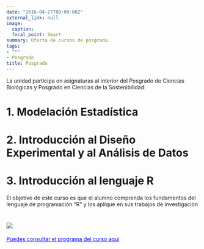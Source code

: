 ```yaml
---
date: "2016-04-27T00:00:00Z"
external_link: null
image:
  caption: 
  focal_point: Smart
summary: Oferta de cursos de posgrado.
tags:
- "*"
- Posgrado
title: Posgrado
---
```



La unidad participa en asignaturas al interior del Posgrado de Ciencias Biológicas y Posgrado en Ciencias de la Sostenibilidad:

# 1. Modelación Estadística


# 2. Introducción al Diseño Experimental y al Análisis de Datos


# 3. Introducción al lenguaje R

El objetivo de este curso es que el alumno comprenda los fundamentos del lenguaje de programación “R” y los aplique en sus trabajos de investigación
 
# ![](../images/introduccion_r.jpg)

 [<span style="color:blue">Puedes consultar el programa del curso aquí</span>](http://pcbiol.posgrado.unam.mx/programas_cursos/2020-2/introduccion_al_lenguaje__r.pdf)
